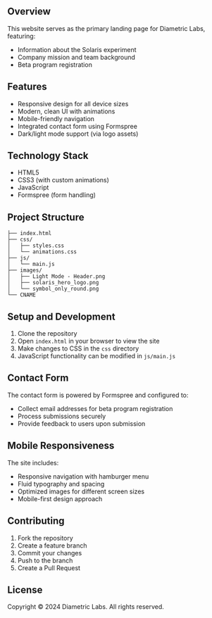## Overview

This website serves as the primary landing page for Diametric Labs, featuring:

- Information about the Solaris experiment
- Company mission and team background
- Beta program registration

## Features

- Responsive design for all device sizes
- Modern, clean UI with animations
- Mobile-friendly navigation
- Integrated contact form using Formspree
- Dark/light mode support (via logo assets)

## Technology Stack

- HTML5
- CSS3 (with custom animations)
- JavaScript
- Formspree (form handling)

## Project Structure

```
├── index.html
├── css/
│   ├── styles.css
│   └── animations.css
├── js/
│   └── main.js
├── images/
│   ├── Light Mode - Header.png
│   ├── solaris_hero_logo.png
│   └── symbol_only_round.png
└── CNAME
```

## Setup and Development

1. Clone the repository
2. Open `index.html` in your browser to view the site
3. Make changes to CSS in the `css` directory
4. JavaScript functionality can be modified in `js/main.js`

## Contact Form

The contact form is powered by Formspree and configured to:

- Collect email addresses for beta program registration
- Process submissions securely
- Provide feedback to users upon submission

## Mobile Responsiveness

The site includes:

- Responsive navigation with hamburger menu
- Fluid typography and spacing
- Optimized images for different screen sizes
- Mobile-first design approach

## Contributing

1. Fork the repository
2. Create a feature branch
3. Commit your changes
4. Push to the branch
5. Create a Pull Request

## License

Copyright © 2024 Diametric Labs. All rights reserved.
